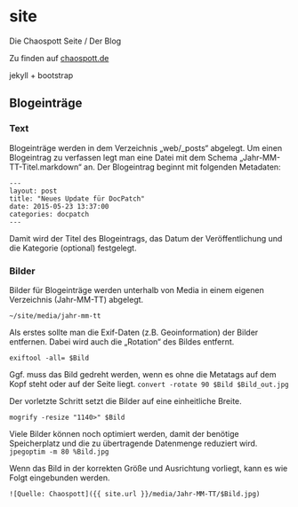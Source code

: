# site

Die Chaospott Seite / Der Blog

Zu finden auf [chaospott.de](https://chaospott.de)

jekyll + bootstrap

## Blogeinträge

### Text

Blogeinträge werden in dem Verzeichnis „web/\_posts“ abgelegt. Um einen Blogeintrag zu verfassen legt man eine Datei mit dem Schema „Jahr-MM-TT-Titel.markdown“ an. Der Blogeintrag beginnt mit folgenden Metadaten:
<pre><code>---
layout: post
title: "Neues Update für DocPatch"
date: 2015-05-23 13:37:00
categories: docpatch
---</code></pre>
Damit wird der Titel des Blogeintrags, das Datum der Veröffentlichung und die Kategorie (optional) festgelegt.

### Bilder

Bilder für Blogeinträge werden unterhalb von Media in einem eigenen Verzeichnis (Jahr-MM-TT) abgelegt.

<pre><code>~/site/media/jahr-mm-tt
</code></pre>

Als erstes sollte man die Exif-Daten (z.B. Geoinformation) der Bilder entfernen. Dabei wird auch die „Rotation“ des Bildes entfernt.
<pre><code>exiftool -all= $Bild
</code></pre>

Ggf. muss das Bild gedreht werden, wenn es ohne die Metatags auf dem Kopf steht oder auf der Seite liegt.
```convert -rotate 90 $Bild $Bild_out.jpg```

Der vorletzte Schritt setzt die Bilder auf eine einheitliche Breite.
<pre><code>mogrify -resize "1140>" $Bild
</code></pre>

Viele Bilder können noch optimiert werden, damit der benötige Speicherplatz und die zu übertragende Datenmenge reduziert wird.
```jpegoptim -m 80 %Bild.jpg```

Wenn das Bild in der korrekten Größe und Ausrichtung vorliegt, kann es wie Folgt eingebunden werden.
<pre><code>![Quelle: Chaospott]({{ site.url }}/media/Jahr-MM-TT/$Bild.jpg)
</code></pre>
